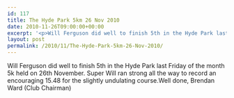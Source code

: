 ```yaml
---
id: 117
title: The Hyde Park 5km 26 Nov 2010
date: 2010-11-26T09:00:00+00:00
excerpt: '<p>Will Ferguson did well to finish 5th in the Hyde Park last Friday of the month 5k held on 26th November. Super Will ran strong all the way to record an encouraging 15.48 for the slightly undulating course.Well done, Brendan Ward (Club Chairman)</p>'
layout: post
permalink: /2010/11/The-Hyde-Park-5km-26-Nov-2010/
---
```

Will Ferguson did well to finish 5th in the Hyde Park last Friday of the month 5k held on 26th November. Super Will ran strong all the way to record an encouraging 15.48 for the slightly undulating course.Well done, Brendan Ward (Club Chairman)